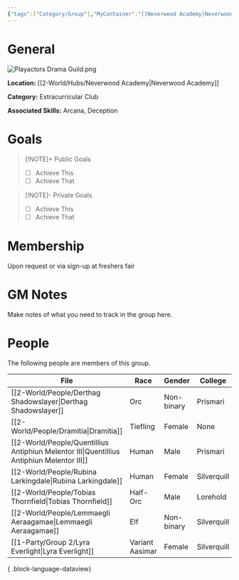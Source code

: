 ```yaml
---
{"tags":["Category/Group"],"MyContainer":"[[Neverwood Academy|Neverwood Academy]]","MyCategory":"Extracurricular Club","image":"Playactors Drama Guild.png","obsidianUIMode":"preview","leaders":null,"staff":null,"members":null,"initiates":null,"primary_contact":null,"Skill1":"Arcana","Skill2":"Deception","dg-publish":true,"dg-path":"World/Groups/Play Actors Drama Guild.md","permalink":"/world/groups/play-actors-drama-guild/","dgPassFrontmatter":true,"updated":"2025-09-29T13:05:00.000+01:00"}
---
```



# General

![Playactors Drama Guild.png](/img/user/z_Assets/Extracurriculars/Playactors%20Drama%20Guild.png)

**Location:** [[2-World/Hubs/Neverwood Academy\|Neverwood Academy]]

**Category:** Extracurricular Club

**Associated Skills:** Arcana, Deception

# Goals

> [!NOTE]+ Public Goals
> - [ ] Achieve This
> - [ ] Achieve That

> [!NOTE]- Private Goals
> - [ ] Achieve This
> - [ ] Achieve That

# Membership
Upon request or via sign-up at freshers fair

# GM Notes

Make notes of what you need to track in the group here. 


# People

The following people are members of this group.  


| File                                                                                         | Race            | Gender     | College     |
| -------------------------------------------------------------------------------------------- | --------------- | ---------- | ----------- |
| [[2-World/People/Derthag Shadowslayer\|Derthag Shadowslayer]]                             | Orc             | Non-binary | Prismari    |
| [[2-World/People/Dramitia\|Dramitia]]                                                     | Tiefling        | Female     | None        |
| [[2-World/People/Quentillius Antiphiun Melentor III\|Quentillius Antiphiun Melentor III]] | Human           | Male       | Prismari    |
| [[2-World/People/Rubina Larkingdale\|Rubina Larkingdale]]                                 | Human           | Female     | Silverquill |
| [[2-World/People/Tobias Thornfield\|Tobias Thornfield]]                                   | Half-Orc        | Male       | Lorehold    |
| [[2-World/People/Lemmaegli Aeraagamae\|Lemmaegli Aeraagamae]]                             | Elf             | Non-binary | Silverquill |
| [[1-Party/Group 2/Lyra Everlight\|Lyra Everlight]]                                        | Variant Aasimar | Female     | Silverquill |

{ .block-language-dataview}
